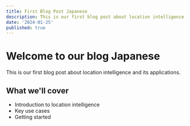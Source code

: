 ```yaml
---
title: First Blog Post Japanese
description: This is our first blog post about location intelligence
date: '2024-01-25'
published: true
---
```


# Welcome to our blog Japanese

This is our first blog post about location intelligence and its applications.

## What we'll cover

- Introduction to location intelligence
- Key use cases
- Getting started
